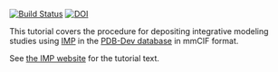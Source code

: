 [![Build Status](https://travis-ci.org/salilab/imp_deposition_tutorial.svg?branch=develop)](https://travis-ci.org/salilab/imp_deposition_tutorial)
[![DOI](https://zenodo.org/badge/DOI/10.5281/zenodo.2598744.svg)](https://doi.org/10.5281/zenodo.2598744)

This tutorial covers the procedure for depositing integrative modeling
studies using [IMP](https://integrativemodeling.org/)
in the [PDB-Dev database](https://pdb-dev.wwpdb.org/) in mmCIF format.

See [the IMP website](https://integrativemodeling.org/tutorials/deposition/develop/)
for the tutorial text.

